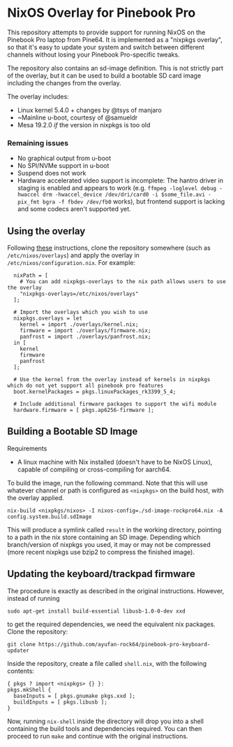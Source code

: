 # NixOS Overlay for Pinebook Pro

This repository attempts to provide support for running NixOS on the Pinebook Pro laptop from Pine64. It is implemented as a "nixpkgs overlay", so that it's easy to update your system and switch between different channels without losing your Pinebook Pro-specific tweaks.

The repository also contains an sd-image definition. This is not strictly part of the overlay, but it can be used to build a bootable SD card image including the changes from the overlay.

The overlay includes:
* Linux kernel 5.4.0 + changes by @tsys of manjaro
* ~Mainline u-boot, courtesy of @samueldr
* Mesa 19.2.0 *if* the version in nixpkgs is too old

### Remaining issues
* No graphical output from u-boot
* No SPI/NVMe support in u-boot
* Suspend does not work
* Hardware accelerated video support is incomplete: The hantro driver in staging is enabled and appears to work (e.g. `ffmpeg -loglevel debug -hwaccel drm -hwaccel_device /dev/dri/card0 -i $some_file.avi -pix_fmt bgra -f fbdev /dev/fb0` works), but frontend support is lacking and some codecs aren't supported yet.

## Using the overlay

Following [these](https://nixos.wiki/wiki/Overlays) instructions, clone the repository somewhere (such as `/etc/nixos/overlays`) and apply the overlay in `/etc/nixos/configuration.nix`. For example:
```
  nixPath = [
    # You can add nixpkgs-overlays to the nix path allows users to use the overlay
    "nixpkgs-overlays=/etc/nixos/overlays"
  ];

  # Import the overlays which you wish to use
  nixpkgs.overlays = let
    kernel = import ./overlays/kernel.nix;
    firmware = import ./overlays/firmware.nix;
    panfrost = import ./overlays/panfrost.nix;
  in [
    kernel
    firmware
    panfrost
  ];

  # Use the kernel from the overlay instead of kernels in nixpkgs which do not yet support all pinebook pro features
  boot.kernelPackages = pkgs.linuxPackages_rk3399_5_4;

  # Include additional firmware packages to support the wifi module
  hardware.firmware = [ pkgs.ap6256-firmware ];

```

## Building a Bootable SD Image

Requirements
* A linux machine with Nix installed (doesn't have to be NixOS Linux), capable of compiling or cross-compiling for aarch64.

To build the image, run the following command. Note that this will use whatever channel or path is configured as `<nixpkgs>` on the build host, with the overlay applied.
```
nix-build <nixpkgs/nixos> -I nixos-config=./sd-image-rockpro64.nix -A config.system.build.sdImage
```
This will produce a symlink called `result` in the working directory, pointing to a path in the nix store containing an SD image. Depending which branch/version of nixpkgs you used, it may or may not be compressed (more recent nixpkgs use bzip2 to compress the finished image).

## Updating the keyboard/trackpad firmware

The procedure is exactly as described in the original instructions. However, instead of running
```
sudo apt-get install build-essential libusb-1.0-0-dev xxd
```
to get the required dependencies, we need the equivalent nix packages. Clone the repository:
```
git clone https://github.com/ayufan-rock64/pinebook-pro-keyboard-updater
```
Inside the repository, create a file called `shell.nix`, with the following contents:
```
{ pkgs ? import <nixpkgs> {} }:
pkgs.mkShell {
  baseInputs = [ pkgs.gnumake pkgs.xxd ];
  buildInputs = [ pkgs.libusb ];
}
```
Now, running `nix-shell` inside the directory will drop you into a shell containing the build tools and dependencies required. You can then proceed to run `make` and continue with the original instructions.

